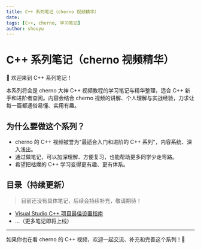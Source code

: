 ```yaml
---
title: C++ 系列笔记（cherno 视频精华）
date:
tags: [C++, cherno, 学习笔记]
author: shouyu
---
```


# C++ 系列笔记（cherno 视频精华）

👋 欢迎来到 C++ 系列笔记！

本系列将会是 cherno 大神 C++ 视频教程的学习笔记与精华整理，适合 C++ 新手和进阶者查阅。内容会结合 cherno 视频的讲解、个人理解与实战经验，力求让每一篇都通俗易懂、实用有趣。

## 为什么要做这个系列？

- cherno 的 C++ 视频被誉为"最适合入门和进阶的 C++ 系列"，内容系统、深入浅出。
- 通过做笔记，可以加深理解、方便复习，也能帮助更多同学少走弯路。
- 希望把枯燥的 C++ 学习变得更有趣、更有体系。

## 目录（持续更新）

> 目前还没有具体笔记，后续会持续补充，敬请期待！

- [Visual Studio C++ 项目最佳设置指南](./Visual%20Studio%20C++%20项目最佳设置指南)
- ...（更多笔记即将上线）

---

如果你也在看 cherno 的 C++ 视频，欢迎一起交流、补充和完善这个系列！🚀
